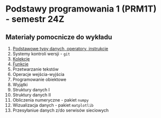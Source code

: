 # Podstawy programowania 1 (PRM1T) - semestr 24Z
## Materiały pomocnicze do wykładu

1. [Podstawowe typy danych, operatory, instrukcje](01-typy_danych_operatory_instrukcje.ipynb)
1. Systemy kontroli wersji - `git`
1. [Kolekcje](03-kolekcje.ipynb)
1. [Funkcje](04-funkcje.ipynb)
1. Przetwarzanie tekstów
1. Operacje wejścia-wyjścia
1. Programowanie obiektowe
1. Wyjątki
1. Struktury danych I
1. Struktury danych II
1. Obliczenia numeryczne - pakiet `numpy`
1. Wizualizacja danych - pakiet `matplotlib`
1. Przesyłaniue danych z/do serwisów sieciowych
